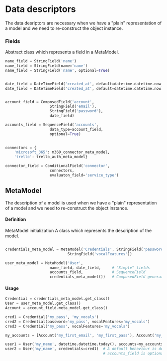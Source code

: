 # Data descriptors
The data desriptors are necessary when we have a "plain" representation of a model and we need to re-construct the 
object instance.
### Fields
Abstract class which represents a field in a MetaModel.
```python
name_field = StringField('name')
name_field = StringField(name='name')
name_field = StringField('name', optional=True)


date_field = DateTimeField('created_at', default=datetime.datetime.now())  # datetime.datetime type
date_field = DateTimeField('created_at', default=datetime.datetime.now)    # callable returning datetime.datetime


account_field = ComposedField('account',
                    StringField('email'),
                    StringField('password'),
                    date_field)

accounts_field = SequenceField('accounts',
                    data_type=account_field,
                    optional=True)
                    

connectors = {
    'microsoft_365': m360_connector_meta_model,
    'trello': trello_auth_meta_model}

connector_field = ConditionalField('connector', 
                    connectors,
                    evaluaton_field='service_type')
```

## MetaModel
The description of a model is used when we have a "plain" representation of a model and we need to re-construct the 
object instance.
#### Definition
MetaModel initialization
A class which represents the description of the model.
```python

credentials_meta_model = MetaModel('Credentials', StringField('password'), 
                            StringField('vocalFeatures'))

user_meta_model = MetaModel('User', 
                    name_field, date_field,     # "Simple" fields
                    accounts_field,             # SequenceField
                    credentials_meta_model())   # ComposedField generated from a meta model         
```
#### Usage
```python
Credential = credentials_meta_model.get_class()
User = user_meta_model.get_class()
Account = account_field.meta_model.get_class()

cred1 = Credential('my_pass', 'my_vocals')
cred2 = Credential(password='my_pass', vocalFeatures='my_vocals')
cred3 = Credential('my_pass', vocalFeatures='my_vocals')

my_accounts = [Account('my_first_email', 'my_first_pass'), Account('my_second_email', 'my_second_pass')]

user1 = User('my_name', datetime.datetime.today(), accounts=my_accounts, credentials=cred1)
user2 = User('my_name', credentials=cred1)  # A default behaviour is defined for date_field
                                            # accounts_field is optional
```